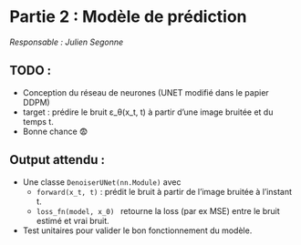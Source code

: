 # Partie 2 : Modèle de prédiction
*Responsable : Julien Segonne*

## TODO :
- Conception du réseau de neurones (UNET modifié dans le papier DDPM)
- target : prédire le bruit ε_θ(x_t, t) à partir d’une image bruitée et du temps t.
- Bonne chance 😨

## Output attendu :
- Une classe `DenoiserUNet(nn.Module)` avec
    - `forward(x_t, t)` : prédit le bruit à partir de l’image bruitée à l’instant t.
    - `loss_fn(model, x_0) ` retourne la loss (par ex MSE) entre le bruit estimé et vrai bruit.
- Test unitaires pour valider le bon fonctionnement du modèle.

